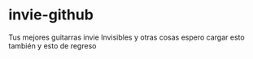 # invie-github
Tus mejores guitarras invie
Invisibles y otras cosas espero cargar esto también y esto de regreso
